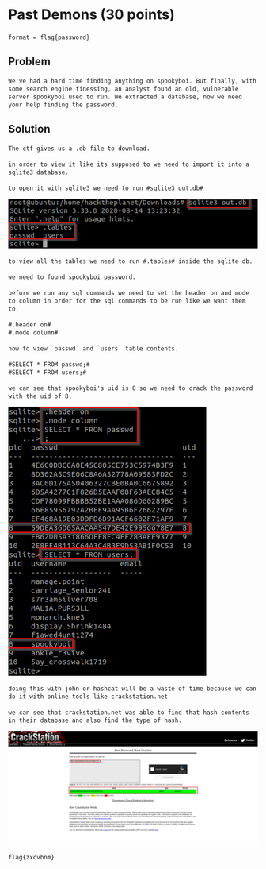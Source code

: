 # Past Demons (30 points)

`format = flag{password}`

## Problem
```
We've had a hard time finding anything on spookyboi. But finally, with some search engine finessing, an analyst found an old, vulnerable server spookyboi used to run. We extracted a database, now we need your help finding the password.
```

## Solution
```
The ctf gives us a .db file to download.

in order to view it like its supposed to we need to import it into a sqlite3 database.

to open it with sqlite3 we need to run #sqlite3 out.db#
```
![alt text](https://raw.githubusercontent.com/ozzzozo/writeups/main/ctfs/hacktober/sql/PastDemons/0.png)
```
to view all the tables we need to run #.tables# inside the sqlite db.

we need to found spookyboi password.

before we run any sql commands we need to set the header on and mode to column in order for the sql commands to be run like we want them to.

#.header on#
#.mode column#

now to view `passwd` and `users` table contents.

#SELECT * FROM passwd;#
#SELECT * FROM users;#

we can see that spookyboi's uid is 8 so we need to crack the password with the uid of 8.
```
![alt text](https://raw.githubusercontent.com/ozzzozo/writeups/main/ctfs/hacktober/sql/PastDemons/2.png)
```
doing this with john or hashcat will be a waste of time because we can do it with online tools like crackstation.net

we can see that crackstation.net was able to find that hash contents in their database and also find the type of hash.
```
![alt text](https://raw.githubusercontent.com/ozzzozo/writeups/main/ctfs/hacktober/sql/PastDemons/3.png)
```
flag{zxcvbnm}
```
